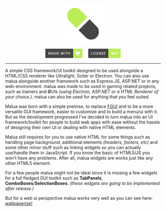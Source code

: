 <p align="center">
  <img width="128" height="128" src="repo/logo.png" alt="logo">
</p>

<p align="center">
    <a href="https://github.com/otvv/malua"><img width="120" height="30" src="repo/made-with-love.png" alt="css"></a>
    <a href="https://github.com/otvv/malua/blob/master/LICENSE"><img width="120" height="30" src="repo/license.png" alt="mit"></a>
</p>

<hr>

A simple CSS framework/UI toolkit designed to be used alongside a HTML/CSS renderer like Ultralight, Sciter or Electron. You can also use malua alongside another framework such as Express.JS, ASP.NET or in any web-environment.
malua was made to be used in gaming related projects, such as trainers and _**G**UIs_ _(using Electron, ASP.NET or a HTML Renderer of your choice.)_. malua can also be used for anything that you feel suited.
<br>

Malua was born with a simple premise, to replace <a href="https://github.com/otvv/fgui">FGUI</a> and to be a more versatile GUI framework, easier to customize and to build a menu/ui with it. But as the development progressed I've decided to turn malua into an UI framework/toolkit for people to build web apps with ease without the hassle of designing their own UI or dealing with native HTML elements. 

Malua still requires for you to use native HTML for some things such as handling page background, additional elements _(headers, footers, etc)_ and some other minor stuff such as linking widgets so you can actually use/handle them in JavaScript. If you know the basic of HTML5/JS you won't have any problems. After all, malua widgets are works just like any other HTML5 element.

For a few people malua might not be ideal since it is missing a few widgets for a full fledged GUI toolkit such as **TabPanels**, **ComboBoxes**/**SelectionBoxes**. _(these widgets are going to be implemented after release.)_

But for a web ui perspective malua works very well as you can see here: <a href="https://wallpaperize.vercel.app">wallpaperize!</a>
